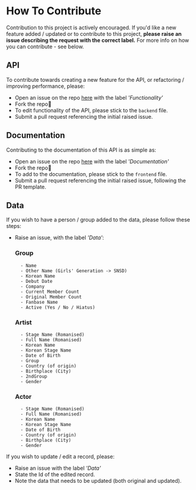 # How To Contribute

Contribution to this project is actively encouraged. If you'd like a new feature added / updated or to contribute to this project, **please raise an issue describing the request with the correct label.** For more info on how you can contribute - see below.

## API

To contribute towards creating a new feature for the API, or refactoring / improving performance, please:

- Open an issue on the repo [here](https://github.com/elletownsend/hallyuapi/issues) with the label *'Functionality'*
- Fork the repo🍴
- To edit functionality of the API, please stick to the `backend` file.
- Submit a pull request referencing the initial raised issue.

## Documentation

Contributing to the documentation of this API is as simple as:

- Open an issue on the repo [here](https://github.com/elletownsend/hallyuapi/issues) with the label *'Documentation'*
- Fork the repo🍴
- To add to the documentation, please stick to the `frontend` file.
- Submit a pull request referencing the initial raised issue, following the PR template.

## Data

If you wish to have a person / group added to the data, please follow these steps:

- Raise an issue, with the label *'Data'*:

    ### Group
        - Name
        - Other Name (Girls' Generation -> SNSD)
        - Korean Name
        - Debut Date
        - Company
        - Current Member Count
        - Original Member Count
        - Fanbase Name
        - Active (Yes / No / Hiatus)
    
    ### Artist
        - Stage Name (Romanised)
        - Full Name (Romanised)
        - Korean Name
        - Korean Stage Name
        - Date of Birth
        - Group
        - Country (of origin)
        - Birthplace (City)
        - 2ndGroup
        - Gender
    
    ### Actor
        - Stage Name (Romanised)
        - Full Name (Romanised)
        - Korean Name
        - Korean Stage Name
        - Date of Birth
        - Country (of origin)
        - Birthplace (City)
        - Gender

If you wish to update / edit a record, please:

- Raise an issue with the label *'Data'*
- State the Id of the edited record.
- Note the data that needs to be updated (both original and updated).
